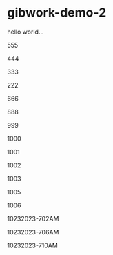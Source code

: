 # gibwork-demo-2

hello world...

555

444


333

222

666

888

999

1000

1001

1002

1003

1005

1006

10232023-702AM

10232023-706AM

10232023-710AM
